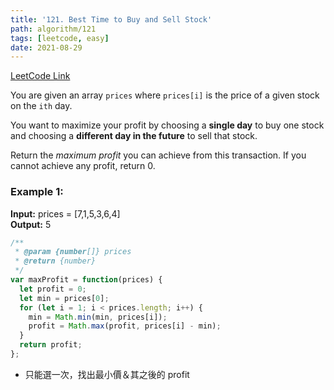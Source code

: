 ```yaml
---
title: '121. Best Time to Buy and Sell Stock'
path: algorithm/121
tags: [leetcode, easy]
date: 2021-08-29
---
```


[LeetCode Link](https://leetcode.com/problems/best-time-to-buy-and-sell-stock/)

You are given an array `prices` where `prices[i]` is the price of a given stock on the `ith` day.

You want to maximize your profit by choosing a **single day** to buy one stock and choosing a **different day in the future** to sell that stock.

Return the _maximum profit_ you can achieve from this transaction. If you cannot achieve any profit, return 0.

### Example 1:

**Input:** prices = [7,1,5,3,6,4]  
**Output:** 5

```javascript
/**
 * @param {number[]} prices
 * @return {number}
 */
var maxProfit = function(prices) {
  let profit = 0;
  let min = prices[0];
  for (let i = 1; i < prices.length; i++) {
    min = Math.min(min, prices[i]);
    profit = Math.max(profit, prices[i] - min);
  }
  return profit;
};
```

- 只能選一次，找出最小價＆其之後的 profit
